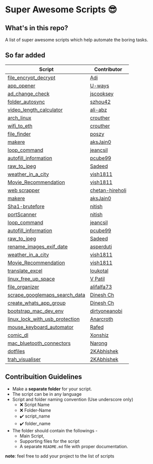 # Super Awesome Scripts 😎


## What's in this repo?
A list of super awesome scripts which help automate the boring tasks.

## So far added
| Script | Contributor|
|--|--|
|[file_encrypt_decrypt](https://github.com/adityaarakeri/super-scripts/tree/master/file_encrypt_decrypt) | [Adi](https://github.com/adityaarakeri) |
|[app_opener](https://github.com/adityaarakeri/super-scripts/tree/master/app_opener) | [U-ways](https://github.com/U-ways) |
| [ad_change_check](https://github.com/adityaarakeri/super-scripts/tree/master/ad_change_check) | [jscooksey](https://github.com/jscooksey)|
| [folder_autosync](https://github.com/adityaarakeri/super-scripts/tree/master/folder_autosync) | [szhou42](https://github.com/szhou42) |
|[video_length_calculator](https://github.com/adityaarakeri/super-scripts/tree/master/video_length_calculator) | [ali-abz](https://github.com/ali-abz) |
| [arch_linux](https://github.com/adityaarakeri/super-scripts/tree/master/arch_linux) | [crouther](https://github.com/crouther) |
| [wifi_to_eth](https://github.com/adityaarakeri/super-scripts/tree/master/wifi_to_eth) | [crouther](https://github.com/crouther) |
|[file_finder](https://github.com/adityaarakeri/super-scripts/tree/master/file_finder) | [poszy](https://github.com/poszy) |
| [makere](https://github.com/adityaarakeri/super-scripts/tree/master/makere) | [aksJain0](https://github.com/aksJain0)
|[loop_command](https://github.com/adityaarakeri/super-scripts/tree/master/loop_command) | [jeancsil](https://github.com/jeancsil)
| [autofill_information](https://github.com/adityaarakeri/super-scripts/tree/master/autofill_information) | [pcube99](https://github.com/pcube99)
|[raw_to_jpeg](https://github.com/adityaarakeri/super-scripts/tree/master/raw_to_jpeg) | [Sadeed](https://github.com/Sadeed)
| [weather_in_a_city](https://github.com/adityaarakeri/super-scripts/tree/master/weather_in_a_city) | [vish1811](https://github.com/vish1811)
| [Movie_Recommendation](https://github.com/adityaarakeri/super-scripts/tree/master/Movie_Recommendation) | [vish1811](https://github.com/vish1811)
| [web scrapper](https://github.com/chetan-hireholi/super-scripts/tree/chetan-hireholi-patch-scrapper-file/web-scrapper) | [chetan-hireholi](chetan-hireholi)
| [makere](https://github.com/adityaarakeri/super-scripts/tree/master/makere) | [aksJain0](https://github.com/aksJain0)|
|[Sha1-brutefore](https://github.com/adityaarakeri/super-scripts/tree/master/Sha1-brutefore) | [nitish](https://github.com/nitishsai9) |
|[portScanner](https://github.com/adityaarakeri/super-scripts/tree/master/portScanner) | [nitish](https://github.com/nitishsai9) |
|[loop_command](https://github.com/adityaarakeri/super-scripts/tree/master/loop_command) | [jeancsil](https://github.com/jeancsil) |
| [autofill_information](https://github.com/adityaarakeri/super-scripts/tree/master/autofill_information) | [pcube99](https://github.com/pcube99) |
|[raw_to_jpeg](https://github.com/adityaarakeri/super-scripts/tree/master/raw_to_jpeg) | [Sadeed](https://github.com/Sadeed) |
|[rename_images_exif_date](https://github.com/adityaarakeri/super-scripts/tree/master/rename_images_exif_date) | [asperduti](https://github.com/asperduti) |
| [weather_in_a_city](https://github.com/adityaarakeri/super-scripts/tree/master/weather_in_a_city) | [vish1811](https://github.com/vish1811) |
| [Movie_Recommendation](https://github.com/adityaarakeri/super-scripts/tree/master/Movie_Recommendation) | [vish1811](https://github.com/vish1811) |
| [translate_excel](https://github.com/adityaarakeri/super-scripts/tree/master/translate_excel) | [loukotal](https://github.com/loukotal) |
| [linux_free_up_space](https://github.com/vpatiltech/super-scripts/tree/vpatiltech/linux_free_up_space) | [V Patil](https://github.com/vpatiltech) |
| [file_organizer](https://github.com/adityaarakeri/super-scripts/tree/master/file_organizer) | [alifalfa73](https://github.com/AlifAlfa73) |
| [scrape_googlemaps_search_data](https://github.com/chdinesh1089/super-scripts/tree/googlemaps_scraper/scrape_googlemaps_search_data) | [Dinesh Ch](https://github.com/chdinesh1089) |
| [create_whats_app_group](https://github.com/vpatiltech/super-scripts/tree/master/create_whatsapp_group) | [Dinesh Ch](https://github.com/chdinesh1089) |
| [bootstrap_mac_dev_env](https://github.com/dirtyonekanobi/super-scripts/tree/bootstrap-dev/bootstrap_mac_dev_env) | [dirtyoneanobi](https://github.com/dirtyonekanobi) |
| [linux_lock_with_usb_protection](https://github.com/Anarcroth/super-scripts/tree/feature/add-linux-lock-with-usb-protection) | [Anarcroth](https://github.com/Anarcroth) |
| [mouse_keyboard_automator](https://github.com/adityaarakeri/super-scripts/tree/master/mouse_keyboard_automator) | [Rafed](https://github.com/rafed123) |
| [comic_dl](https://github.com/adityaarakeri/super-scripts/tree/master/comic_dl) | [Xonshiz](https://github.com/Xonshiz) |
| [mac_bluetooth_connectors](https://github.com/Narong-Kanthnu/super-scripts/tree/master/mac_bluetooth_connectors) | [Narong](https://github.com/Narong-Kanthnu) |
| [dotfiles](https://github.com/adityaarakeri/super-scripts/tree/master/dotfiles) | [2KAbhishek](https://github.com/2KAbhishek) |
| [trah_visualiser](https://github.com/adityaarakeri/super-scripts/tree/master/trash_visualiser) | [2KAbhishek](https://github.com/shahzaibk23) |



## Contribuition Guidelines
- Make a **separate folder** for your script.
- The script can be in any language
- Script and folder naming convention (Use underscore only)
	- :x: Script Name
	- :x: Folder-Name
	- :heavy_check_mark: script_name
	- :heavy_check_mark: folder_name
- The folder should contain the followings -
	- Main Script,
	- Supporting files for the script
	- A separate `README.md` file with proper documentation.

**note**: feel free to add your project to the list of scripts
